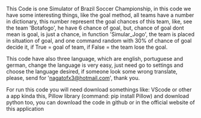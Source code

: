 This Code is one Simulator of Brazil Soccer Championship, in this code we have some interesting things, like the goal method, all teams have a number in dictionary, this number represent the goal chances of this team, like, see the team 'Botafogo', he have 6 chance of goal, but, chance of goal dont mean is goal, is just a chance, in function 'Simular_Jogo', the team is placed in situation of goal, and one command random with 30% of chance of goal decide it, if True = goal of team, if False = the team lose the goal.

This code have also three language, which are english, portuguese and german, change the language is very easy, just need go to settings and choose the language desired, if someone look some wrong translate, please, send for 'nagatofx3@hotmail.com', thank you.

For run this code you will need download somethings like: VScode or other a app kinda this, Pillow library (command: pip install Pillow) and download python too, you can download the code in github or in the official website of this application
